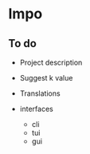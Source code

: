 Impo
=====

To do
-----

- Project description
- Suggest k value
- Translations
- interfaces

    - cli
    - tui
    - gui
